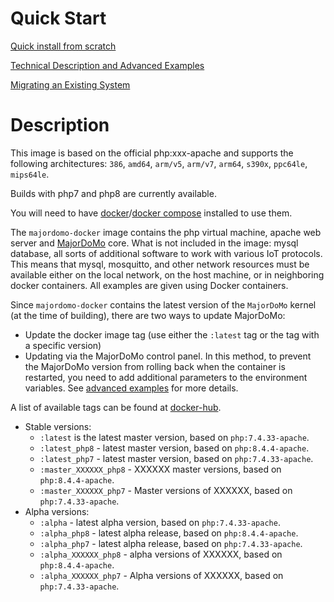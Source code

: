 # Quick Start
[Quick install from scratch](firststart.md)

[Technical Description and Advanced Examples](advanced.md)

[Migrating an Existing System](migration.md)

# Description
This image is based on the official php:xxx-apache and supports the following architectures: `386`, `amd64`, `arm/v5`, `arm/v7`, `arm64`, `s390x`, `ppc64le`, `mips64le`.

Builds with php7 and php8 are currently available.

You will need to have [docker](https://docs.docker.com/engine/)/[docker compose](https://docs.docker.com/compose/install/) installed to use them.

The `majordomo-docker` image contains the php virtual machine, apache web server and [MajorDoMo](https://github.com/sergejey/majordomo) core. 
What is not included in the image: mysql database, all sorts of additional software to work with various IoT protocols. This means that mysql, mosquitto, and other network resources must be available either on the local network, on the host machine, or in neighboring docker containers. All examples are given using Docker containers.

Since `majordomo-docker` contains the latest version of the `MajorDoMo` kernel (at the time of building), there are two ways to update MajorDoMo:
- Update the docker image tag (use either the `:latest` tag or the tag with a specific version)
- Updating via the MajorDoMo control panel. In this method, to prevent the MajorDoMo version from rolling back when the container is restarted, you need to add additional parameters to the environment variables. See [advanced examples](advanced.md) for more details.

A list of available tags can be found at [docker-hub](https://hub.docker.com/r/ai91/majordomo-docker/tags).
- Stable versions:
  - `:latest` is the latest master version, based on `php:7.4.33-apache`.
  - `:latest_php8` - latest master version, based on `php:8.4.4-apache`.
  - `:latest_php7` - latest master version, based on `php:7.4.33-apache`.
  - `:master_XXXXXX_php8` - XXXXXX master versions, based on `php:8.4.4-apache`.
  - `:master_XXXXXX_php7` - Master versions of XXXXXX, based on `php:7.4.33-apache`.
- Alpha versions:
  - `:alpha` - latest alpha version, based on `php:7.4.33-apache`.
  - `:alpha_php8` - latest alpha release, based on `php:8.4.4-apache`.
  - `:alpha_php7` - latest alpha release, based on `php:7.4.33-apache`.
  - `:alpha_XXXXXX_php8` - alpha versions of XXXXXX, based on `php:8.4.4-apache`.
  - `:alpha_XXXXXX_php7` - Alpha versions of XXXXXX, based on `php:7.4.33-apache`.
